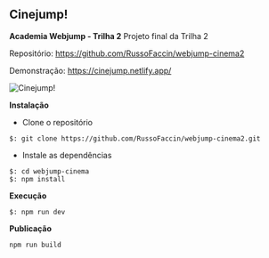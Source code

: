 ## Cinejump!

**Academia Webjump - Trilha 2**
Projeto final da Trilha 2

Repositório:
https://github.com/RussoFaccin/webjump-cinema2

Demonstração:
https://cinejump.netlify.app/

![Cinejump!](https://i.ibb.co/CVkMhxY/cinejump-layout.jpg)

**Instalação**

- Clone o repositório

```
$: git clone https://github.com/RussoFaccin/webjump-cinema2.git
```

- Instale as dependências

```
$: cd webjump-cinema
$: npm install
```

**Execução**

```
$: npm run dev
```

**Publicação**

```
npm run build
```
